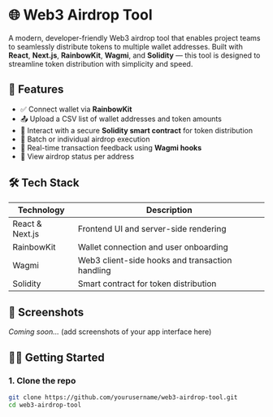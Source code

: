 # 🌐 Web3 Airdrop Tool

A modern, developer-friendly Web3 airdrop tool that enables project teams to seamlessly distribute tokens to multiple wallet addresses. Built with **React**, **Next.js**, **RainbowKit**, **Wagmi**, and **Solidity** — this tool is designed to streamline token distribution with simplicity and speed.

## 🚀 Features

- ✅ Connect wallet via **RainbowKit**
- 📤 Upload a CSV list of wallet addresses and token amounts
- 🔐 Interact with a secure **Solidity smart contract** for token distribution
- 🔁 Batch or individual airdrop execution
- 💬 Real-time transaction feedback using **Wagmi hooks**
- 🔎 View airdrop status per address

## 🛠️ Tech Stack

| Technology     | Description                                      |
|----------------|--------------------------------------------------|
| React & Next.js| Frontend UI and server-side rendering            |
| RainbowKit     | Wallet connection and user onboarding            |
| Wagmi          | Web3 client-side hooks and transaction handling  |
| Solidity       | Smart contract for token distribution            |

## 📸 Screenshots

_Coming soon..._ (add screenshots of your app interface here)

## 🧑‍💻 Getting Started

### 1. Clone the repo
```bash
git clone https://github.com/yourusername/web3-airdrop-tool.git
cd web3-airdrop-tool
